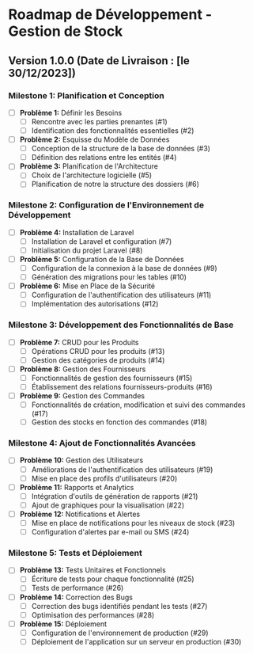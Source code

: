 # Roadmap de Développement - Gestion de Stock

## Version 1.0.0 (Date de Livraison : [le 30/12/2023])

### Milestone 1: Planification et Conception
- [ ] **Problème 1:** Définir les Besoins
  - [ ] Rencontre avec les parties prenantes (#1)
  - [ ] Identification des fonctionnalités essentielles (#2)
- [ ] **Problème 2:** Esquisse du Modèle de Données
  - [ ] Conception de la structure de la base de données (#3)
  - [ ] Définition des relations entre les entités (#4)
- [ ] **Problème 3:** Planification de l'Architecture
  - [ ] Choix de l'architecture logicielle (#5)
  - [ ] Planification de notre la structure des dossiers (#6)

### Milestone 2: Configuration de l'Environnement de Développement
- [ ] **Problème 4:** Installation de Laravel
  - [ ] Installation de Laravel et configuration (#7)
  - [ ] Initialisation du projet Laravel (#8)
- [ ] **Problème 5:** Configuration de la Base de Données
  - [ ] Configuration de la connexion à la base de données (#9)
  - [ ] Génération des migrations pour les tables (#10)
- [ ] **Problème 6:** Mise en Place de la Sécurité
  - [ ] Configuration de l'authentification des utilisateurs (#11)
  - [ ] Implémentation des autorisations (#12)

### Milestone 3: Développement des Fonctionnalités de Base
- [ ] **Problème 7:** CRUD pour les Produits
  - [ ] Opérations CRUD pour les produits (#13)
  - [ ] Gestion des catégories de produits (#14)
- [ ] **Problème 8:** Gestion des Fournisseurs
  - [ ] Fonctionnalités de gestion des fournisseurs (#15)
  - [ ] Établissement des relations fournisseurs-produits (#16)
- [ ] **Problème 9:** Gestion des Commandes
  - [ ] Fonctionnalités de création, modification et suivi des commandes (#17)
  - [ ] Gestion des stocks en fonction des commandes (#18)

### Milestone 4: Ajout de Fonctionnalités Avancées
- [ ] **Problème 10:** Gestion des Utilisateurs
  - [ ] Améliorations de l'authentification des utilisateurs (#19)
  - [ ] Mise en place des profils d'utilisateurs (#20)
- [ ] **Problème 11:** Rapports et Analytics
  - [ ] Intégration d'outils de génération de rapports (#21)
  - [ ] Ajout de graphiques pour la visualisation (#22)
- [ ] **Problème 12:** Notifications et Alertes
  - [ ] Mise en place de notifications pour les niveaux de stock (#23)
  - [ ] Configuration d'alertes par e-mail ou SMS (#24)

### Milestone 5: Tests et Déploiement
- [ ] **Problème 13:** Tests Unitaires et Fonctionnels
  - [ ] Écriture de tests pour chaque fonctionnalité (#25)
  - [ ] Tests de performance (#26)
- [ ] **Problème 14:** Correction des Bugs
  - [ ] Correction des bugs identifiés pendant les tests (#27)
  - [ ] Optimisation des performances (#28)
- [ ] **Problème 15:** Déploiement
  - [ ] Configuration de l'environnement de production (#29)
  - [ ] Déploiement de l'application sur un serveur en production (#30)
